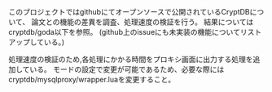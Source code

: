 このプロジェクトではgithubにてオープンソースで公開されているCryptDBについて、
論文との機能の差異を調査、処理速度の検証を行う。
結果についてはcryptdb/goda以下を参照。
(github上のissueにも未実装の機能についてリストアップしている。)

処理速度の検証のため,各処理にかかる時間をプロキシ画面に出力する処理を追加している。
モードの設定で変更が可能であるため、必要な際にはcryptdb/mysqlproxy/wrapper.luaを変更すること。



